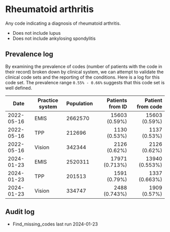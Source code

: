 # Rheumatoid arthritis

Any code indicating a diagnosis of rheumatoid arthritis.

- Does not include lupus
- Does not include ankylosing spondylitis

## Prevalence log

By examining the prevalence of codes (number of patients with the code in their record) broken down by clinical system, we can attempt to validate the clinical code sets and the reporting of the conditions. Here is a log for this code set. The prevalence range `0.55% - 0.66%` suggests that this code set is well defined.

| Date       | Practice system | Population | Patients from ID | Patient from code |
| ---------- | --------------- | ---------- | ---------------: | ----------------: |
| 2022-05-16 | EMIS            | 2662570    |    15603 (0.59%) |     15603 (0.59%) |
| 2022-05-16 | TPP             | 212696     |     1130 (0.53%) |      1137 (0.53%) |
| 2022-05-16 | Vision          | 342344     |     2126 (0.62%) |      2126 (0.62%) |
| 2024-01-23 | EMIS            | 2520311    |   17971 (0.713%) |    13940 (0.553%) |
| 2024-01-23 | TPP             | 201513     |     1591 (0.79%) |     1337 (0.663%) |
| 2024-01-23 | Vision          | 334747     |    2488 (0.743%) |      1909 (0.57%) |

## Audit log

- Find_missing_codes last run 2024-01-23

